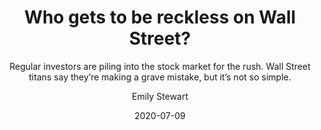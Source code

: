 ---
date: "2020-07-09"
title: "Who gets to be reckless on Wall Street?"
subtitle: "Regular investors are piling into the stock market for the rush. Wall Street titans say they’re making a grave mistake, but it’s not so simple."
link: "https://www.vox.com/business-and-finance/2020/7/9/21314119/stock-market-day-trading-reddit-dave-portnoy-barstool-robinhood"
author: "Emily Stewart"
publication: "Vox"
category: "Culture"
subcategory: ""
readingtime: "15"
---